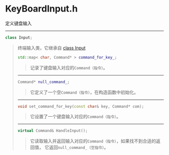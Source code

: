 # KeyBoardInput.h

定义键盘输入

---

```cpp
class Input;
```

> 终端输入类，它继承自 [class Input](../Interface/Input_header.md)
>
> ```cpp
> std::map< char, Command* > command_for_key_;
> ```
>
> > 记录了键盘输入对应的`Command（指令）`。
>
> ---
>
> ```cpp
> Command* null_command_;
> ```
>
> > 它定义了一个空`Command（指令）`，在构造函数中初始化。
>
> ---
>
> ```cpp
> void set_command_for_key(const char& key, Command* com);
> ```
>
> > 它设置了一个键盘输入对应的`Command（指令）`。
>
> ---
>
> ```cpp
> virtual Command& HandleInput();
> ```
>
> > 它读取输入并返回输入对应的`Command（指令）`，如果找不到合适的返回值，
    它返回`null_command_（空指令）`。
